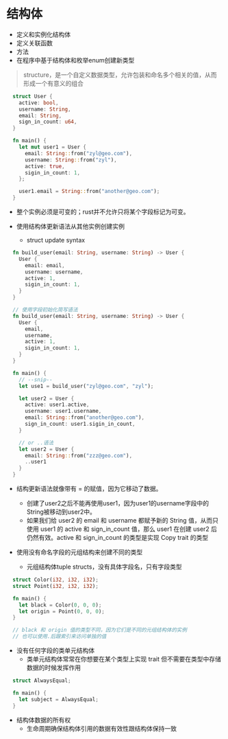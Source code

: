 # 结构体

- 定义和实例化结构体
- 定义关联函数
- 方法
- 在程序中基于结构体和枚举enum创建新类型

> structure，是一个自定义数据类型，允许包装和命名多个相关的值，从而形成一个有意义的组合

```rs
  struct User {
    active: bool,
    username: String,
    email: String,
    sign_in_count: u64,
  }

  fn main() {
    let mut user1 = User {
      email: String::from("zyl@geo.com"),
      username: String::from("zyl"),
      active: true,
      sigin_in_count: 1,
    };

    user1.email = String::from("another@geo.com");
  }
```

- 整个实例必须是可变的；rust并不允许只将某个字段标记为可变。

- 使用结构体更新语法从其他实例创建实例
  - struct update syntax

```rs
  fn build_user(email: String, username: String) -> User {
    User {
      email: email,
      username: username,
      active: 1,
      sigin_in_count: 1,
    }
  }

  // 使用字段初始化简写语法
  fn build_user(email: String, username: String) -> User {
    User {
      email,
      username,
      active: 1,
      sigin_in_count: 1,
    }
  }

  fn main() {
    // --snip--
    let use1 = build_user("zyl@geo.com", "zyl");

    let user2 = User {
      active: user1.active,
      username: user1.username,
      email: String::from("another@geo.com"),
      sign_in_count: user1.sigin_in_count,
    }

    // or ..语法
    let user2 = User {
      email: String::from("zzz@geo.com"),
      ..user1
    }
  }
```

- 结构更新语法就像带有 = 的赋值，因为它移动了数据。
  - 创建了user2之后不能再使用user1，因为user1的username字段中的String被移动到user2中。
  - 如果我们给 user2 的 email 和 username 都赋予新的 String 值，从而只使用 user1 的 active 和 sign_in_count 值，那么 user1 在创建 user2 后仍然有效。active 和 sign_in_count 的类型是实现 Copy trait 的类型

- 使用没有命名字段的元组结构来创建不同的类型
  - 元组结构体tuple structs，没有具体字段名，只有字段类型

```rs
  struct Color(i32, i32, i32);
  struct Point(i32, i32, i32);

  fn main() {
    let black = Color(0, 0, 0);
    let origin = Point(0, 0, 0);
  }

  // black 和 origin 值的类型不同，因为它们是不同的元组结构体的实例
  // 也可以使用.后跟索引来访问单独的值
```

- 没有任何字段的类单元结构体
  - 类单元结构体常常在你想要在某个类型上实现 trait 但不需要在类型中存储数据的时候发挥作用

```rs
  struct AlwaysEqual;

  fn main() {
    let subject = AlwaysEqual;
  }
```

- 结构体数据的所有权
  - 生命周期确保结构体引用的数据有效性跟结构体保持一致


